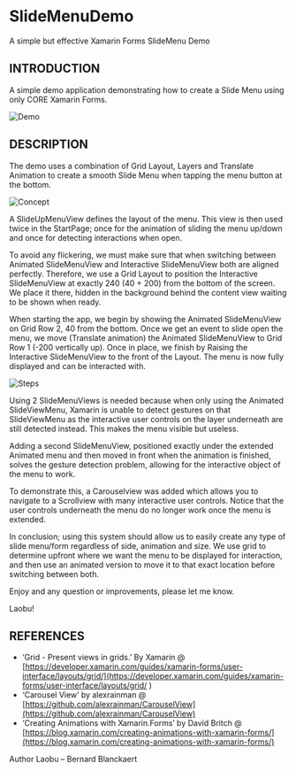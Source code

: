 # SlideMenuDemo
A simple but effective Xamarin Forms SlideMenu Demo

## INTRODUCTION
A simple demo application demonstrating how to create a Slide Menu using only CORE Xamarin Forms.

![Demo](https://raw.githubusercontent.com/bbl-Laobu/SlideMenuDemo/master/SimpleSlideMenuDemo.gif)

## DESCRIPTION
The demo uses a combination of Grid Layout, Layers and Translate Animation to create a smooth Slide Menu when tapping the menu button at the bottom.

![Concept](https://raw.githubusercontent.com/bbl-Laobu/SlideMenuDemo/master/SlideMenuPictureA.png)

A SlideUpMenuView defines the layout of the menu. This view is then used twice in the StartPage; once for the animation of sliding the menu up/down and once for detecting interactions when open.

To avoid any flickering, we must make sure that when switching between Animated SlideMenuView and Interactive SlideMenuView both are aligned perfectly. Therefore, we use a Grid Layout to position the Interactive SlideMenuView at exactly 240 (40 + 200) from the bottom of the screen. We place it there, hidden in the background behind the content view waiting to be shown when ready. 

When starting the app, we begin by showing the Animated SlideMenuView on Grid Row 2, 40 from the bottom. Once we get an event to slide open the menu, we move (Translate animation) the Animated SlideMenuView to Grid Row 1 (-200 vertically up). Once in place, we finish by Raising the Interactive SlideMenuView to the front of the Layout. The menu is now fully displayed and can be interacted with.

![Steps](https://github.com/bbl-Laobu/SlideMenuDemo/raw/master/SlideMenuPictureB.png)

Using 2 SlideMenuViews is needed because when only using the Animated SlideViewMenu, Xamarin is unable to detect gestures on that SlideViewMenu as the interactive user controls on the layer underneath are still detected instead. This makes the menu visible but useless. 

Adding a second SlideMenuView, positioned exactly under the extended Animated menu and then moved in front when the animation is finished, solves the gesture detection problem, allowing for the interactive object of the menu to work.  

To demonstrate this, a Carouselview was added which allows you to navigate to a Scrollview with many interactive user controls. Notice that the user controls underneath the menu do no longer work once the menu is extended.

In conclusion; using this system should allow us to easily create any type of slide menu/form regardless of side, animation and size. We use grid to determine upfront where we want the menu to be displayed for interaction, and then use an animated version to move it to that exact location before switching between both. 

Enjoy and any question or improvements, please let me know.

Laobu!


## REFERENCES
- ‘Grid - Present views in grids.’ By Xamarin @ [https://developer.xamarin.com/guides/xamarin-forms/user-interface/layouts/grid/](https://developer.xamarin.com/guides/xamarin-forms/user-interface/layouts/grid/ )
- ‘Carousel View’ by alexrainman @ [https://github.com/alexrainman/CarouselView](https://github.com/alexrainman/CarouselView)
- ‘Creating Animations with Xamarin.Forms’ by David Britch @ [https://blog.xamarin.com/creating-animations-with-xamarin-forms/](https://blog.xamarin.com/creating-animations-with-xamarin-forms/)


Author
Laobu – Bernard Blanckaert
